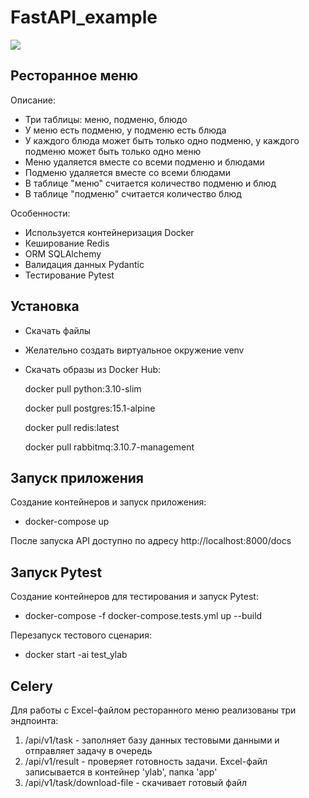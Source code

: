 # FastAPI_example

![](https://img.shields.io/badge/python-3.10-blue?style=flat-square)

## Ресторанное меню

Описание:

- Три таблицы: меню, подменю, блюдо
- У меню есть подменю, у подменю есть блюда
- У каждого блюда может быть только одно подменю, у каждого подменю может быть только одно меню
- Меню удаляется вместе со всеми подменю и блюдами
- Подменю удаляется вместе со всеми блюдами
- В таблице "меню" считается количество подменю и блюд
- В таблице "подменю" считается количество блюд

Особенности:

- Используется контейнеризация Docker
- Кеширование Redis
- ORM SQLAlchemy
- Валидация данных Pydantic
- Тестирование Pytest

## Установка

- Скачать файлы
- Желательно создать виртуальное окружение venv
- Скачать образы из Docker Hub:

    docker pull python:3.10-slim

    docker pull postgres:15.1-alpine

    docker pull redis:latest

    docker pull rabbitmq:3.10.7-management

## Запуск приложения

Создание контейнеров и запуск приложения:

- docker-compose up

После запуска API доступно по адресу http://localhost:8000/docs

## Запуск Pytest

Создание контейнеров для тестирования и запуск Pytest:

- docker-compose -f docker-compose.tests.yml up --build

Перезапуск тестового сценария:

- docker start -ai test_ylab

## Celery

Для работы с Excel-файлом ресторанного меню реализованы три эндпоинта:

1. /api/v1/task - заполняет базу данных тестовыми данными и отправляет задачу в очередь
2. /api/v1/result - проверяет готовность задачи. Excel-файл записывается в контейнер 'ylab', папка 'app'
3. /api/v1/task/download-file - скачивает готовый файл
